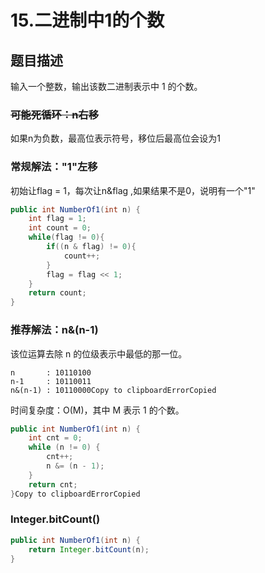 # 15.二进制中1的个数

## 题目描述

输入一个整数，输出该数二进制表示中 1 的个数。

### ~~可能死循环：n右移~~

如果n为负数，最高位表示符号，移位后最高位会设为1



### 常规解法："1"左移

初始让flag = 1，每次让n&flag ,如果结果不是0，说明有一个"1"

```java
public int NumberOf1(int n) {
    int flag = 1;
    int count = 0;
    while(flag != 0){
        if((n & flag) != 0){
            count++;
        }
        flag = flag << 1;
    }
    return count;
}
```



### 推荐解法：n&(n-1)

该位运算去除 n 的位级表示中最低的那一位。

```
n       : 10110100
n-1     : 10110011
n&(n-1) : 10110000Copy to clipboardErrorCopied
```

时间复杂度：O(M)，其中 M 表示 1 的个数。

```java
public int NumberOf1(int n) {
    int cnt = 0;
    while (n != 0) {
        cnt++;
        n &= (n - 1);
    }
    return cnt;
}Copy to clipboardErrorCopied
```



### Integer.bitCount()

```java
public int NumberOf1(int n) {
    return Integer.bitCount(n);
}
```